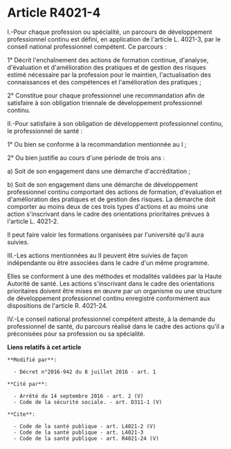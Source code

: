 # Article R4021-4

I.-Pour chaque profession ou spécialité, un parcours de développement professionnel continu est défini, en application de
l'article L. 4021-3, par le conseil national professionnel compétent. Ce parcours : 

1° Décrit l'enchaînement des actions de formation continue, d'analyse, d'évaluation et d'amélioration des pratiques et de
gestion des risques estimé nécessaire par la profession pour le maintien, l'actualisation des connaissances et des
compétences et l'amélioration des pratiques ; 

2° Constitue pour chaque professionnel une recommandation afin de satisfaire à son obligation triennale de développement
professionnel continu. 

II.-Pour satisfaire à son obligation de développement professionnel continu, le professionnel de santé : 

1° Ou bien se conforme à la recommandation mentionnée au I ; 

2° Ou bien justifie au cours d'une période de trois ans : 

a) Soit de son engagement dans une démarche d'accréditation ; 

b) Soit de son engagement dans une démarche de développement professionnel continu comportant des actions de formation,
d'évaluation et d'amélioration des pratiques et de gestion des risques. La démarche doit comporter au moins deux de ces trois
types d'actions et au moins une action s'inscrivant dans le cadre des orientations prioritaires prévues à l'article L.
4021-2. 

Il peut faire valoir les formations organisées par l'université qu'il aura suivies. 

III.-Les actions mentionnées au II peuvent être suivies de façon indépendante ou être associées dans le cadre d'un même
programme. 

Elles se conforment à une des méthodes et modalités validées par la Haute Autorité de santé. Les actions s'inscrivant dans le
cadre des orientations prioritaires doivent être mises en œuvre par un organisme ou une structure de développement
professionnel continu enregistré conformément aux dispositions de l'article R. 4021-24. 

IV.-Le conseil national professionnel compétent atteste, à la demande du professionnel de santé, du parcours réalisé dans le
cadre des actions qu'il a préconisées pour sa profession ou sa spécialité.

**Liens relatifs à cet article**

	**Modifié par**:

	  - Décret n°2016-942 du 8 juillet 2016 - art. 1

	**Cité par**:

	  - Arrêté du 14 septembre 2016 - art. 2 (V)
	  - Code de la sécurité sociale. - art. D311-1 (V)

	**Cite**:

	  - Code de la santé publique - art. L4021-2 (V)
	  - Code de la santé publique - art. L4021-3
	  - Code de la santé publique - art. R4021-24 (V)
